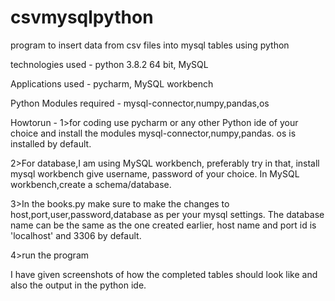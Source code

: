 # csvmysqlpython
program to insert data from csv files into mysql tables using python

technologies used - python 3.8.2 64 bit, MySQL

Applications used - pycharm, MySQL workbench

Python Modules required - mysql-connector,numpy,pandas,os

Howtorun - 
1>for coding use pycharm or any other Python ide of your choice and install the modules mysql-connector,numpy,pandas. os is installed by default. 

2>For database,I am using MySQL workbench, preferably try in that, install mysql workbench give username, password of your choice. In MySQL workbench,create a schema/database. 

3>In the books.py make sure to make the changes to host,port,user,password,database as per your mysql settings. The database name can be the same as the one created earlier, host name and port id is 'localhost' and 3306 by default.

4>run the program

I have given screenshots of how the completed tables should look like and also the output in the python ide. 
